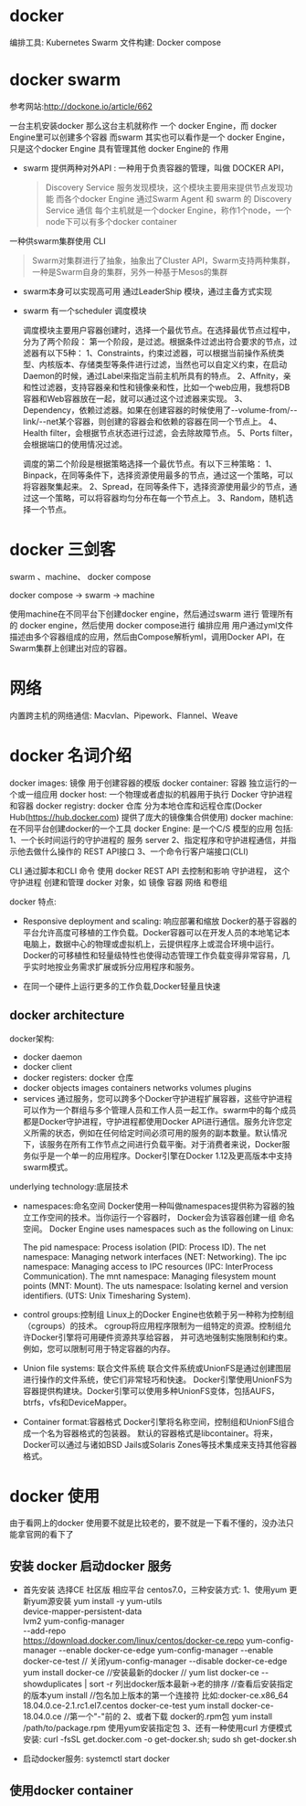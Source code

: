 # docker

编排工具:
Kubernetes Swarm
文件构建:
Docker compose


# docker swarm

参考网站:http://dockone.io/article/662

一台主机安装docker 那么这台主机就称作 一个 docker Engine，而 docker Engine里可以创建多个容器
而swarm 其实也可以看作是一个 docker Engine，只是这个docker Engine 具有管理其他 docker Engine的
作用

* swarm 提供两种对外API :
  一种用于负责容器的管理，叫做 DOCKER API，
  >Discovery Service 服务发现模块，这个模块主要用来提供节点发现功能
  >而各个docker Engine 通过Swarm Agent 和 swarm 的 Discovery Service 通信
  >每个主机就是一个docker Engine，称作1个node，一个node下可以有多个docker container
 
 一种供swarm集群使用 CLI
  > Swarm对集群进行了抽象，抽象出了Cluster API，Swarm支持两种集群，一种是Swarm自身的集群，另外一种基于Mesos的集群

* swarm本身可以实现高可用 通过LeaderShip 模块，通过主备方式实现

* swarm 有一个scheduler 调度模块
 
  调度模块主要用户容器创建时，选择一个最优节点。在选择最优节点过程中，分为了两个阶段： 
第一个阶段，是过滤。根据条件过滤出符合要求的节点，过滤器有以下5种：
  1、Constraints，约束过滤器，可以根据当前操作系统类型、内核版本、存储类型等条件进行过滤，当然也可以自定义约束，在启动Daemon的时候，通过Label来指定当前主机所具有的特点。
  2、Affnity，亲和性过滤器，支持容器亲和性和镜像亲和性，比如一个web应用，我想将DB容器和Web容器放在一起，就可以通过这个过滤器来实现。
  3、Dependency，依赖过滤器。如果在创建容器的时候使用了--volume-from/--link/--net某个容器，则创建的容器会和依赖的容器在同一个节点上。
  4、Health filter，会根据节点状态进行过滤，会去除故障节点。
  5、Ports filter，会根据端口的使用情况过滤。

  调度的第二个阶段是根据策略选择一个最优节点。有以下三种策略：
  1、Binpack，在同等条件下，选择资源使用最多的节点，通过这一个策略，可以将容器聚集起来。
  2、Spread，在同等条件下，选择资源使用最少的节点，通过这一个策略，可以将容器均匀分布在每一个节点上。
  3、Random，随机选择一个节点。


# docker 三剑客

swarm 、machine、 docker compose	

docker compose -> swarm -> machine

使用machine在不同平台下创建docker engine，然后通过swarm 进行 管理所有的 docker engine，然后使用 docker compose进行
编排应用
用户通过yml文件描述由多个容器组成的应用，然后由Compose解析yml，调用Docker API，在Swarm集群上创建出对应的容器。

# 网络

内置跨主机的网络通信: Macvlan、Pipework、Flannel、Weave

# docker 名词介绍

docker images: 镜像 用于创建容器的模版
docker container: 容器 独立运行的一个或一组应用
docker host: 一个物理或者虚拟的机器用于执行 Docker 守护进程和容器
docker registry: docker 仓库 分为本地仓库和远程仓库(Docker Hub(https://hub.docker.com) 提供了庞大的镜像集合供使用)
docker machine: 在不同平台创建docker的一个工具
docker Engine: 是一个C/S 模型的应用
  包括:
  1、一个长时间运行的守护进程的 服务 server
  2、指定程序和守护进程通信，并指示他去做什么操作的 REST API接口
  3、一个命令行客户端接口(CLI)

  CLI 通过脚本和CLI 命令 使用 docker REST API 去控制和影响 守护进程，
  这个守护进程 创建和管理 docker 对象，如 镜像 容器 网络 和卷组

docker 特点:
* Responsive deployment and scaling: 响应部署和缩放
  Docker的基于容器的平台允许高度可移植的工作负载。Docker容器可以在开发人员的本地笔记本电脑上，数据中心的物理或虚拟机上，云提供程序上或混合环境中运行。
  Docker的可移植性和轻量级特性也使得动态管理工作负载变得非常容易，几乎实时地按业务需求扩展或拆分应用程序和服务。

* 在同一个硬件上运行更多的工作负载,Docker轻量且快速


## docker architecture 

docker架构:

* docker daemon
* docker client
* docker registers: docker 仓库
* docker objects
  images
  containers
  networks
  volumes
  plugins
* services
  通过服务，您可以跨多个Docker守护进程扩展容器，这些守护进程可以作为一个群组与多个管理人员和工作人员一起工作。swarm中的每个成员都是Docker守护进程，守护进程都使用Docker API进行通信。服务允许您定义所需的状态，例如在任何给定时间必须可用的服务的副本数量。默认情况下，该服务在所有工作节点之间进行负载平衡。对于消费者来说，Docker服务似乎是一个单一的应用程序。Docker引擎在Docker 1.12及更高版本中支持swarm模式。

underlying technology:底层技术
* namespaces:命名空间
  Docker使用一种叫做namespaces提供称为容器的独立工作空间的技术。当你运行一个容器时，
  Docker会为该容器创建一组 命名空间。
  Docker Engine uses namespaces such as the following on Linux:

  The pid namespace: Process isolation (PID: Process ID).
  The net namespace: Managing network interfaces (NET: Networking).
  The ipc namespace: Managing access to IPC resources (IPC: InterProcess Communication).
  The mnt namespace: Managing filesystem mount points (MNT: Mount).
  The uts namespace: Isolating kernel and version identifiers. (UTS: Unix Timesharing System).

* control groups:控制组
  Linux上的Docker Engine也依赖于另一种称为控制组 （cgroups）的技术。
  cgroup将应用程序限制为一组特定的资源。控制组允许Docker引擎将可用硬件资源共享给容器，
  并可选地强制实施限制和约束。例如，您可以限制可用于特定容器的内存。

* Union file systems: 联合文件系统
  联合文件系统或UnionFS是通过创建图层进行操作的文件系统，使它们非常轻巧和快速。
  Docker引擎使用UnionFS为容器提供构建块。Docker引擎可以使用多种UnionFS变体，包括AUFS，btrfs，vfs和DeviceMapper。

* Container format:容器格式
  Docker引擎将名称空间，控制组和UnionFS组合成一个名为容器格式的包装器。
  默认的容器格式是libcontainer。将来，Docker可以通过与诸如BSD Jails或Solaris Zones等技术集成来支持其他容器格式。
  


# docker 使用

由于看网上的docker 使用要不就是比较老的，要不就是一下看不懂的，没办法只能拿官网的看下了

## 安装 docker 启动docker 服务

* 首先安装  选择CE 社区版 相应平台 centos7.0，三种安装方式:
  1、使用yum 更新yum源安装
    yum install -y yum-utils \
    device-mapper-persistent-data \
    lvm2
    yum-config-manager \
      --add-repo \
      https://download.docker.com/linux/centos/docker-ce.repo
    yum-config-manager --enable docker-ce-edge
    yum-config-manager --enable docker-ce-test // 关闭yum-config-manager --disable docker-ce-edge
    yum install docker-ce //安装最新的docker 
                          // yum list docker-ce --showduplicates | sort -r 列出docker版本最新->老的排序
                          //查看后安装指定的版本yum install <FULLY-QUALIFIED-PACKAGE-NAME>
                          //包名加上版本的第一个连接符
   比如:docker-ce.x86_64         18.04.0.ce-2.1.rc1.el7.centos          docker-ce-test
   yum install docker-ce-18.04.0.ce //第一个"-"前的
 2、或者下载 docker的.rpm包 yum install /path/to/package.rpm 使用yum安装指定包
 3、还有一种使用curl 方便模式安装:
    curl -fsSL get.docker.com -o get-docker.sh; sudo sh get-docker.sh

* 启动docker服务: systemctl start docker

## 使用docker container




